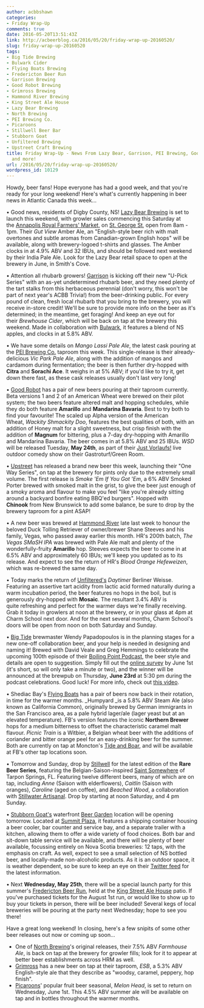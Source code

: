```yaml
---
author: acbbshawn
categories:
- Friday Wrap-Up
comments: true
date: 2016-05-20T13:51:43Z
link: http://acbeerblog.ca/2016/05/20/friday-wrap-up-20160520/
slug: friday-wrap-up-20160520
tags:
- Big Tide Brewing
- Bulwark Cider
- Flying Boats Brewing
- Fredericton Beer Run
- Garrison Brewing
- Good Robot Brewing
- Grimross Brewing
- Hammond River Brewing
- King Street Ale House
- Lazy Bear Brewing
- North Brewing
- PEI Brewing Co.
- Picaroons
- Stillwell Beer Bar
- Stubborn Goat
- Unfiltered Brewing
- Upstreet Craft Brewing
title: Friday Wrap-Up - News From Lazy Bear, Garrison, PEI Brewing, Good Robot, Upstreet,
  and more!
url: /2016/05/20/friday-wrap-up-20160520/
wordpress_id: 10129
---
```


Howdy, beer fans! Hope everyone has had a good week, and that you're ready for your long weekend! Here's what's currently happening in beer news in Atlantic Canada this week...

• Good news, residents of Digby County, NS! [Lazy Bear Brewing](http://www.lazybearbrewing.ca) is set to launch this weekend, with growler sales commencing this Saturday at the [Annapolis Royal Farmers' Market](http://www.annapolisroyalfarmersmarket.com/), on [St. George St](https://goo.gl/maps/qHmXxf9voXB2), open from 8am - 1pm. Their _Gut View_ Amber Ale, an "English-style beer rich with malt overtones and subtle aromas from Canadian-grown English hops" will be available, along with brewery-logoed t-shirts and glasses. The Amber clocks in at 4.9% ABV and 32 IBUs, and should be followed next weekend by their India Pale Ale. Look for the Lazy Bear retail space to open at the brewery in June, in Smith's Cove.

• Attention all rhubarb growers! [Garrison](http://www.garrisonbrewing.com/) is kicking off their new "U-Pick Series" with an as-yet undetermined rhubarb beer, and they need plenty of the tart stalks from this herbaceous perennial (don't worry, this won't be part of next year's ACBB Trivia!) from the beer-drinking public. For every pound of clean, fresh local rhubarb that you bring to the brewery, you will receive in-store credit! We'll be sure to provide more info on the beer as it's determined; in the meantime, get foraging! And keep an eye out for their _Brewhouse Cider_, which will be back on tap at the brewery this weekend. Made in collaboration with [Bulwark](http://www.bulwarkcider.com/), it features a blend of NS apples, and clocks in at 5.8% ABV.

• We have some details on _Mango Lassi Pale Ale_, the latest cask pouring at the [PEI Brewing Co.](http://peibrewingcompany.com/) taproom this week. This single-release is their already-delicious _Vic Park Pale Ale_, along with the addition of mangos and cardamom during fermentation; the beer is then further dry-hopped with **Citra** and **Sorachi Ace**. It weighs in at 5% ABV; if you'd like to try it, get down there fast, as these cask releases usually don't last very long!

• [Good Robot](http://goodrobotbrewing.ca) has a pair of new beers pouring at their taproom currently. Beta versions 1 and 2 of an American Wheat were brewed on their pilot system; the two beers feature altered malt and hopping schedules, while they do both feature **Amarillo** and **Mandarina Bavaria**. Best to try both to find your favourite! The scaled up Alpha version of the American Wheat, _Wackity Shmackity Doo_, features the best qualities of both, with an addition of Honey malt for a slight sweetness, but crisp finish with the addition of **Magnum** for bittering, plus a 7-day dry-hopping with Amarillo and Mandarina Bavaria. The beer comes in at 5.8% ABV and 25 IBUs. _WSD_ will be released Tuesday, **May 24th**, as part of their [Just Vorlaufs!](https://www.facebook.com/events/879455088827667/) live outdoor comedy show on their Gastroturf/Green Room.

• [Upstreet](http://upstreetcraftbrewing.com) has released a brand new beer this week, launching their "One Way Series", on tap at the brewery for pints only due to the extremely small volume. The first release is _Smoke 'Em If You Got 'Em_, a 6% ABV Smoked Porter brewed with smoked malt in the grist, to give the beer just enough of a smoky aroma and flavour to make you feel "like you're already sitting around a backyard bonfire eating BBQ'ed burgers". Hopped with **Chinook** from New Brunswick to add some balance, be sure to drop by the brewery taproom for a pint ASAP!

• A new beer was brewed at [Hammond River](https://www.facebook.com/hammondriverbrewery) late last week to honour the beloved Duck Tolling Retriever of owner/brewer Shane Steeves and his family, Vegas, who passed away earlier this month. HR's 200th batch, _The Vegas SMaSH IPA_ was brewed with Pale Ale malt and plenty of the wonderfully-fruity **Amarillo** hop. Steeves expects the beer to come in at 6.5% ABV and approximately 60 IBUs; we'll keep you updated as to its release. And expect to see the return of HR's _Blood Orange Hefeweizen_, which was re-brewed the same day.

• Today marks the return of [Unfiltered's](http://unfuckingfiltered.com/) _Daytimer_ Berliner Weisse. Featuring an assertive tart acidity from lactic acid formed naturally during a warm incubation period, the beer features no hops in the boil, but is generously dry-hopped with **Mosaic**. The resultant 3.4% ABV is quite refreshing and perfect for the warmer days we're finally receiving. Grab it today in growlers at noon at the brewery, or in your glass at 4pm at Charm School next door. And for the next several months, Charm School's doors will be open from noon on both Saturday and Sunday.

• [Big Tide](https://www.facebook.com/Big-Tide-Brewing-Co-301456876447/) brewmaster Wendy Papadopoulos is in the planning stages for a new one-off collaboration beer, and your help is needed in designing and naming it! Brewed with David Veale and Greg Hemmings to celebrate the upcoming 100th episode of their [Boiling Point Podcast](https://www.facebook.com/boilingpointpodcast/), the beer style and details are open to suggestion. Simply fill out the [online survey](https://www.surveymonkey.com/r/BC8VH3S) by June 1st (it's short, so will only take a minute or two), and the winner will be announced at the brewpub on Thursday, **June 23rd** at 5:30 pm during the podcast celebrations. Good luck! For more info, check out [this video](https://www.facebook.com/bigtidebrewing/posts/10153679592951448).

• Shediac Bay's [Flying Boats](https://www.facebook.com/pages/Flying-Boats-Brewing/1580598582194710) has a pair of beers now back in their rotation, in time for the warmer months. _Humpyard _is a 5.8% ABV Steam Ale (also known as California Common), originally brewed by German immigrants in the San Francisco area, as a pale hybrid lager/ale (lager yeast but at an elevated temperature). FB's version features the iconic **Northern Brewer** hops for a medium bitterness to offset the characteristic caramel malt flavour. _Picnic Train_ is a Witbier, a Belgian wheat beer with the additions of coriander and bitter orange peel for an easy-drinking beer for the summer. Both are currently on tap at Moncton's [Tide and Boar](http://www.tideandboar.com/), and will be available at FB's other tap locations soon.

• Tomorrow and Sunday, drop by [Stillwell](http://www.barstillwell.com/) for the latest edition of the **Rare Beer Series**, featuring the Belgian-Saison-inspired [Saint Somewhere](http://saintsomewherebrewing.com/) of Tarpon Springs, FL. Featuring twelve different beers, many of which are on tap, including _Anne_ (Saison with elderflowers), _Caitlin_ (Saison with oranges), _Caroline_ (aged on coffee), and _Beached Wood_, a collaboration with [Stillwater Artisanal](http://www.stillwater-artisanal.com/). Drop by starting at noon Saturday, and 4 pm Sunday.

• [Stubborn Goat's](http://www.stubborngoat.ca/) waterfront [Beer Garden](http://www.stubborngoat.ca/halifax/waterfront-beer-garden/) location will be opening tomorrow. Located at [Summit Plaza](https://goo.gl/maps/k5nXrjc85sP2), it features a shipping container housing a beer cooler, bar counter and service bay, and a separate trailer with a kitchen, allowing them to offer a wide variety of food choices. Both bar and sit-down table service will be available, and there will be plenty of beer available, focussing entirely on Nova Scotia breweries: 12 taps, with the emphasis on craft. As well, expect to see a small selection of NS bottled beer, and locally-made non-alcoholic products. As it is an outdoor space, it is weather dependent, so be sure to keep an eye on their [Twitter feed](http://www.twitter.com/TheStubbornGoat) for the latest information.

• Next **Wednesday, May 25th**, there will be a special launch party for this summer's [Fredericton Beer Run](https://www.facebook.com/events/1478512705794596/), held at the [King Street Ale House](http://thekingstreetalehouse.ca/) patio. If you've purchased tickets for the August 1st run, or would like to show up to buy your tickets in person, there will be beer included! Several kegs of local breweries will be pouring at the party next Wednesday; hope to see you there!

Have a great long weekend! In closing, here's a few snipits of some other beer releases out now or coming up soon...

- One of [North Brewing](http://www.northbrewing.ca/)'s original releases, their 7.5% ABV _Farmhouse Ale_, is back on tap at the brewery for growler fills; look for it to appear at better beer establishments across HRM as well.
- [Grimross](http://grimross.com/) has a new beer on tap at their taproom, _ESB_, a 5.3% ABV English-style ale that they describe as "woodsy, caramel, peppery, hop finish".
- [Picaroons](https://www.facebook.com/picaroons)' popular fruit beer seasonal, _Melon Head_, is set to return on Wednesday, June 1st. This 4.5% ABV summer ale will be available on tap and in bottles throughout the warmer months.
